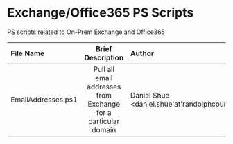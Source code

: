 # Exchange/Office365 PS Scripts

PS scripts related to On-Prem Exchange and Office365

| File Name | Brief Description | Author |
|:------------- |:-------------:|:-----|
| EmailAddresses.ps1  | Pull all email addresses from Exchange for a particular domain | Daniel Shue <daniel.shue'at'randolphcountync.gov>  |
